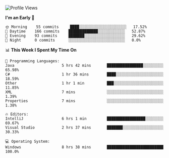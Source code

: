 <!--START_SECTION:waka-->
![Profile Views](http://img.shields.io/badge/Profile%20Views-49-blue)

**I'm an Early 🐤** 

```text
🌞 Morning    55 commits     ████░░░░░░░░░░░░░░░░░░░░░   17.52% 
🌆 Daytime    166 commits    █████████████░░░░░░░░░░░░   52.87% 
🌃 Evening    93 commits     ███████░░░░░░░░░░░░░░░░░░   29.62% 
🌙 Night      0 commits      ░░░░░░░░░░░░░░░░░░░░░░░░░   0.0%

```


📊 **This Week I Spent My Time On** 

```text
💬 Programming Languages: 
Java                     5 hrs 42 mins       ████████████████░░░░░░░░░   65.98% 
C#                       1 hr 36 mins        ████░░░░░░░░░░░░░░░░░░░░░   18.59% 
Other                    1 hr 1 min          ███░░░░░░░░░░░░░░░░░░░░░░   11.85% 
XML                      7 mins              ░░░░░░░░░░░░░░░░░░░░░░░░░   1.39% 
Properties               7 mins              ░░░░░░░░░░░░░░░░░░░░░░░░░   1.38%

🔥 Editors: 
IntelliJ                 6 hrs 1 min         █████████████████░░░░░░░░   69.67% 
Visual Studio            2 hrs 37 mins       ███████░░░░░░░░░░░░░░░░░░   30.33%

💻 Operating System: 
Windows                  8 hrs 38 mins       █████████████████████████   100.0%

```


<!--END_SECTION:waka-->
